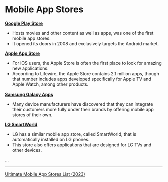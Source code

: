 # Mobile App Stores

[__Google Play Store__](https://play.google.com/store/games?hl=en)
- Hosts movies and other content as well as apps, was one of the first mobile app stores.
- It opened its doors in 2008 and exclusively targets the Android market.

[__Apple App Store__](https://www.apple.com/app-store/)
- For iOS users, the Apple Store is often the first place to look for amazing new applications. 
- According to Lifewire, the Apple Store contains 2.1 million apps, though that number includes apps developed specifically for Apple TV and Apple Watch, among other products.

[__Samsung Galaxy Apps__](https://www.samsung.com/us/apps/galaxy-store/)
- Many device manufacturers have discovered that they can integrate their customers more fully under their brands by offering mobile app stores of their own.

[__LG SmartWorld__](https://www.lg.com/global/lg-thinq)
- LG has a similar mobile app store, called SmartWorld, that is automatically installed on LG phones. 
- This store also offers applications that are designed for LG TVs and other devices.

...

----

[Ultimate Mobile App Stores List (2023)](https://buildfire.com/mobile-app-stores-list/)
